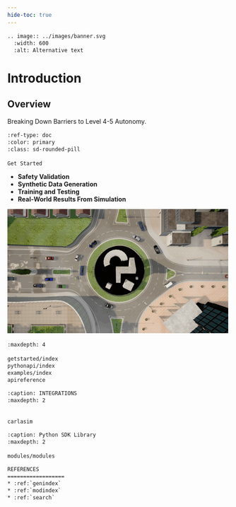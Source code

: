 ```yaml
---
hide-toc: true
---
```


```{eval-rst}
.. image:: ../images/banner.svg
  :width: 600
  :alt: Alternative text
```

# Introduction

## Overview

Breaking Down Barriers to Level 4-5 Autonomy.

```{button-ref} getstarted/index
:ref-type: doc
:color: primary
:class: sd-rounded-pill

Get Started
```

- **Safety Validation**
- **Synthetic Data Generation**
- **Training and Testing**
- **Real-World Results From Simulation**

![](../images/top_camera.gif)


```{toctree}
:maxdepth: 4

getstarted/index
pythonapi/index
examples/index
apireference
```

```{toctree}
:caption: INTEGRATIONS
:maxdepth: 2


carlasim
```

```{toctree}
:caption: Python SDK Library
:maxdepth: 2

modules/modules
```


```{eval-rst}
REFERENCES
==================
* :ref:`genindex`
* :ref:`modindex`
* :ref:`search`
```

